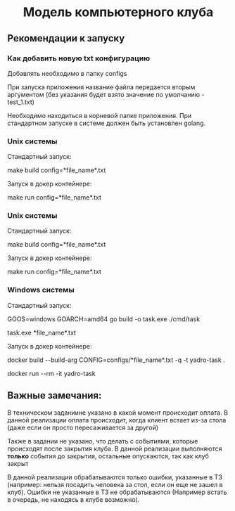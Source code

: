 <h1 align="center">Модель компьютерного клуба</h1>
<h2>Рекомендации к запуску</h2>
<h3>Как добавить новую txt конфигурацию</h3>
<p>Добавлять необходимо в папку configs</p>
<p>При запуска приложения название файла передается вторым аргументом (без указания будет взято значение по умолчанию - test_1.txt)</p>
<p>Необходимо находиться в корневой папке приложения. При стандартном запуске в системе должен быть установлен golang.</p>
<h3>Unix системы</h3>
<p>Стандартный запуск:</p>
<p color="gray">make build config=*file_name*.txt</p>
<p>Запуск в докер контейнере:</p>
<p color="gray">make run config=*file_name*.txt</p>
<h3>Unix системы</h3>
<p>Стандартный запуск:</p>
<p color="gray">make build config=*file_name*.txt</p>
<p>Запуск в докер контейнере:</p>
<p color="gray">make run config=*file_name*.txt</p>
<h3>Windows системы</h3>
<p>Стандартный запуск:</p>
<p color="gray">GOOS=windows GOARCH=amd64 go build -o task.exe ./cmd/task</p>
<p color="gray">task.exe *file_name*.txt</p>
<p>Запуск в докер контейнере:</p>
<p color="gray">docker build --build-arg CONFIG=configs/*file_name*.txt -q -t yadro-task .</p>
<p color="gray">docker run --rm -it yadro-task</p>
<h2>Важные замечания:</h2>
<p>В техническом заданиине указано в какой момент происходит оплата. В данной реализации оплата происходит, когда клиент встает из-за стола (даже если он просто пересаживается за другой)</p>
<p>Также в задании не указано, что делать с событиями, которые происходят после закрытия клуба. В данной реализации выполняются <strong>только</strong> события до закрытия, остальные опускаются, так как клуб закрыт</p>
<p>В данной реализации обрабатываются только ошибки, указанные в ТЗ (например: нельзя посадить человека за стол, если он еще не зашел в клуб). Ошибки не указанные в ТЗ не обрабатываются (Например встать в очередь, не находясь в клубе возможно).</p>